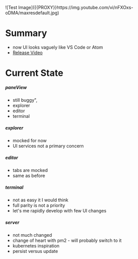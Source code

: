 <h1 style="display:none"></h1>
![Test Image]({{PROXY}}https://img.youtube.com/vi/nFXOxs-oDMA/maxresdefault.jpg)

Summary
=======
  - now UI looks vaguely like VS Code or Atom
  - [Release Video](https://youtu.be/nFXOxs-oDMA)

Current State
=============
##### paneView
  - still buggy",
  - explorer
  - editor
  - terminal

##### explorer
  - mocked for now
  - UI services not a primary concern

##### editor
  - tabs are mocked
  - same as before

##### terminal
  - not as easy it I would think
  - full parity is not a priority
  - let's me rapidly develop with few UI changes

##### server
  - not much changed
  - change of heart with pm2 - will probably switch to it
  - kubernetes inspiration
  - persist versus update